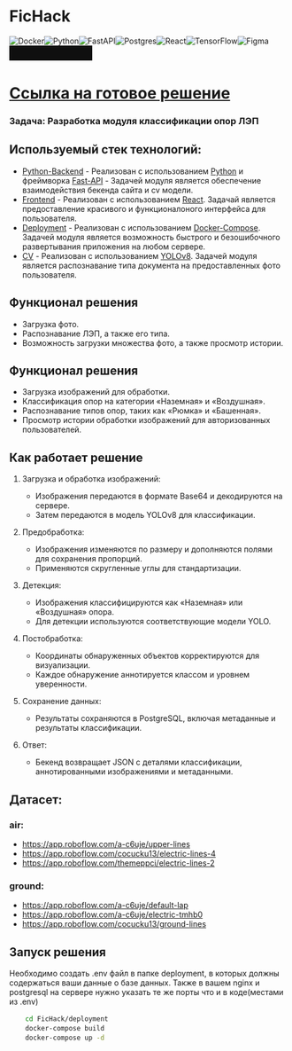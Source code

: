 # FicHack
![Docker](https://img.shields.io/badge/docker-%230db7ed.svg?style=for-the-badge&logo=docker&logoColor=white)![Python](https://img.shields.io/badge/python-3670A0?style=for-the-badge&logo=python&logoColor=ffdd54)![FastAPI](https://img.shields.io/badge/FastAPI-005571?style=for-the-badge&logo=fastapi)![Postgres](https://img.shields.io/badge/postgres-%23316192.svg?style=for-the-badge&logo=postgresql&logoColor=white)![React](https://img.shields.io/badge/react-%2320232a.svg?style=for-the-badge&logo=react&logoColor=%2361DAFB)![TensorFlow](https://img.shields.io/badge/tensorflow-%23007ACC.svg?style=for-the-badge&logo=tensorflow)![Figma](https://img.shields.io/badge/figma-%2320232a.svg?style=for-the-badge&logo=figma)<img src="https://raw.githubusercontent.com/ultralytics/assets/main/logo/Ultralytics_Logotype_Reverse.svg" width="150" height="auto" style="filter: invert(100%) sepia(100%) saturate(0%) hue-rotate(188deg) brightness(94%) contrast(88%);">



# [Ссылка на готовое решение](https://fic.shmyaks.ru/)

### Задача: Разработка модуля классификации опор ЛЭП

## Используемый стек технологий:
- [Python-Backend](https://github.com/ultraevs/FicHack/tree/main/backend) - Реализован с использованием [Python](https://www.python.org/) и фреймворка [Fast-API](https://fastapi.tiangolo.com/ru/) - Задачей модуля является обеспечение взаимодействия бекенда сайта и cv модели.
- [Frontend](https://github.com/ultraevs/FicHack/tree/main/frontend/fic-hack) - Реализован с использованием [React](https://ru.legacy.reactjs.org/). Задачай является предоставление красивого и функционалоного интерфейса для пользователя.
- [Deployment](https://github.com/ultraevs/FicHack/tree/main/deployment) - Реализован с использованием [Docker-Compose](https://www.docker.com/). Задачей модуля является возможность быстрого и безошибочного развертывания приложения на любом сервере.
- [CV](https://github.com/ultraevs/FicHack/tree/main/backend/ml) - Реализован с использованием [YOLOv8](https://docs.ultralytics.com/ru/models/yolov11/). Задачей модуля является распознавание типа документа на предоставленных фото пользователя.

## Функционал решения

- Загрузка фото.
- Распознавание ЛЭП, а также его типа.
- Возможность загрузки множества фото, а также просмотр истории.


## Функционал решения

- Загрузка изображений для обработки.
- Классификация опор на категории «Наземная» и «Воздушная».
- Распознавание типов опор, таких как «Рюмка» и «Башенная».
- Просмотр истории обработки изображений для авторизованных пользователей.

## Как работает решение

1. Загрузка и обработка изображений:
    - Изображения передаются в формате Base64 и декодируются на сервере.
    - Затем передаются в модель YOLOv8 для классификации.

2. Предобработка:
    - Изображения изменяются по размеру и дополняются полями для сохранения пропорций.
    - Применяются скругленные углы для стандартизации.

3. Детекция:
    - Изображения классифицируются как «Наземная» или «Воздушная» опора.
    - Для детекции используются соответствующие модели YOLO.

4. Постобработка:
    - Координаты обнаруженных объектов корректируются для визуализации.
    - Каждое обнаружение аннотируется классом и уровнем уверенности.

5. Сохранение данных:
    - Результаты сохраняются в PostgreSQL, включая метаданные и результаты классификации.

6. Ответ:
    - Бекенд возвращает JSON с деталями классификации, аннотированными изображениями и метаданными.


## Датасет:
### air:
- https://app.roboflow.com/a-c6uje/upper-lines
- https://app.roboflow.com/cocucku13/electric-lines-4
- https://app.roboflow.com/themeppci/electric-lines-2

### ground:
- https://app.roboflow.com/a-c6uje/default-lap
- https://app.roboflow.com/a-c6uje/electric-tmhb0
- https://app.roboflow.com/cocucku13/ground-lines

## Запуск решения
Необходимо создать .env файл в папке deployment, в которых должны содержаться ваши данные о базе данных. Также в вашем nginx и postgresql на сервере нужно указать те же порты что и в коде(местами из .env)
```sh
    cd FicHack/deployment
    docker-compose build
    docker-compose up -d
```
